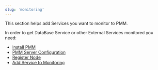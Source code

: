 ```yaml
---
slug: 'monitoring'
---
```


This section helps add Services you want to monitor to PMM.

In order to get DataBase Service or other External Services monitored you need:

- [Install PMM](https://www.percona.com/doc/percona-monitoring-and-management/2.x/setting-up/server/index.html)
- [PMM Server Configuration](ref:pmm-server-configuration-and-management)
- [Register Node](ref:registernode-1)
- [Add Service to Monitoring](ref:add-service-to-monitoring)
